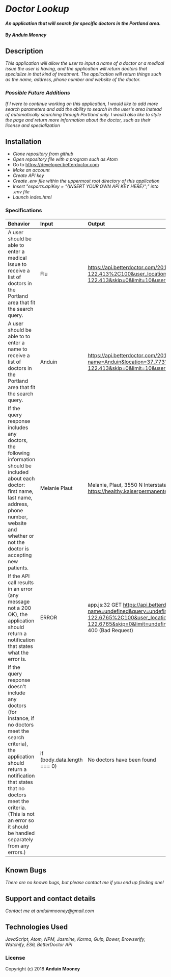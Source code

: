 # _Doctor Lookup_

#### _An application that will search for specific doctors in the Portland area._

#### By _**Anduin Mooney**_

## Description

_This application will allow the user to input a name of a doctor or a medical issue the user is having, and the application will return doctors that specialize in that kind of treatment. The application will return things such as the name, address, phone number and website of the doctor._

### _Possible Future Additions_

_If I were to continue working on this application, I would like to add more search parameters and add the ability to search in the user's area instead of automatically searching through Portland only. I would also like to style the page and return more information about the doctor, such as their license and specialization_

## Installation
* _Clone repository from github_
* _Open repository file with a program such as Atom_
* Go to https://developer.betterdoctor.com
* _Make an account_
* _Create API key_
* _Create .env file within the uppermost root directory of this application_
* _Insert "exports.apiKey = "{INSERT YOUR OWN API KEY HERE}";" into .env file_
* _Launch index.html_


### Specifications
| Behavior | Input | Output |
| :-------------     | :------------- | :-------------
| A user should be able to enter a medical issue to receive a list of doctors in the Portland area that fit the search query.| Flu | https://api.betterdoctor.com/2016-03-01/doctors?query=Flu&location=37.773%2C-122.413%2C100&user_location=37.773%2C-122.413&skip=0&limit=10&user_key=fba52e5079cd9be22ed3b7dbbcf58c13 |
| A user should be able to to enter a name to receive a list of doctors in the Portland area that fit the search query.| Anduin | https://api.betterdoctor.com/2016-03-01/doctors?name=Anduin&location=37.773%2C-122.413%2C100&user_location=37.773%2C-122.413&skip=0&limit=10&user_key=${apiKey.apiKey}|
| If the query response includes any doctors, the following information should be included about each doctor: first name, last name, address, phone number, website and whether or not the doctor is accepting new patients. | Melanie Plaut | Melanie, Plaut, 3550 N Interstate Ave, 5033316142, https://healthy.kaiserpermanente.org/ |
| If the API call results in an error (any message not a 200 OK), the application should return a notification that states what the error is. | ERROR | app.js:32 GET https://api.betterdoctor.com/2016-03-01/doctors?name=undefined&query=undefined&location=45.5231%2C-122.6765%2C100&user_location=45.5231%2C-122.6765&skip=0&limit=undefined&user_key=fba52e5079cd9be22ed3b7dbbcf58c13 400 (Bad Request) |
| If the query response doesn't include any doctors (for instance, if no doctors meet the search criteria), the application should return a notification that states that no doctors meet the criteria. (This is not an error so it should be handled separately from any errors.)| if (body.data.length === 0) | No doctors have been found  |


## Known Bugs

_There are no known bugs, but please contact me if you end up finding one!_

## Support and contact details

_Contact me at anduinmooney@gmail.com_

## Technologies Used

_JavaScript, Atom, NPM, Jasmine, Karma, Gulp, Bower, Browserify, Watchify, ES6, BetterDoctor API_

### License

Copyright (c) 2018 **Anduin Mooney**
